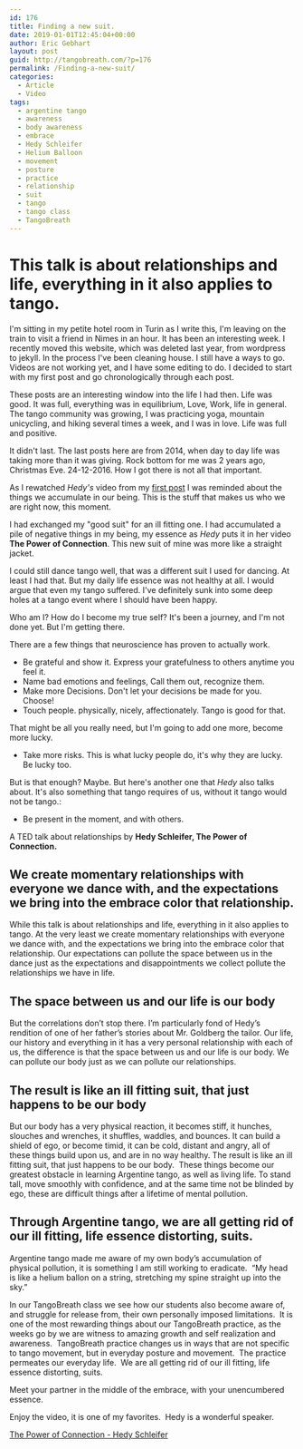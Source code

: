 ```yaml
---
id: 176
title: Finding a new suit.
date: 2019-01-01T12:45:04+00:00
author: Eric Gebhart
layout: post
guid: http://tangobreath.com/?p=176
permalink: /Finding-a-new-suit/
categories:
  - Article
  - Video
tags:
  - argentine tango
  - awareness
  - body awareness
  - embrace
  - Hedy Schleifer
  - Helium Balloon
  - movement
  - posture
  - practice
  - relationship
  - suit
  - tango
  - tango class
  - TangoBreath
---
```

# This talk is about relationships and life, everything in it also applies to tango.

I'm sitting in my petite hotel room in Turin as I write this, I'm leaving on the train 
to visit a friend in Nimes in an hour. It has been an interesting week.
I recently moved this website, which was deleted last year, from wordpress to jekyll. In the process
I've been cleaning house. I still have a ways to go. Videos are not working yet, and I have some 
editing to do.  I decided to start with my first post and go chronologically through each post.

These posts are an interesting window into the life I had then. Life was good. It was full, everything was in equilibrium, Love, Work, life in general.  The tango community was growing, I was practicing yoga, mountain unicycling, and hiking several times a week, and I was in love. Life was full and positive. 

It didn't last. The last posts here are from 2014, when day to day life
was taking more than it was giving. Rock bottom for me was 2 years ago,
Christmas Eve. 24-12-2016.  How I got there is not all that important. 

As I rewatched _Hedy's_ video from my 
[first post](2011-10-05-the-space-between-us) 
I was reminded about the things we accumulate in our being. This is the stuff
that makes us who we are right now, this moment.  

I had exchanged my "good suit" for an ill fitting one. I had accumulated a pile of
negative things in my being, my essence as _Hedy_ puts it in her video **The Power of Connection**. 
This new suit of mine was more like a straight jacket.

I could still dance tango well, that was a different suit I used for dancing. At least I had that. But my daily life essence was not healthy at all. I would argue that even my tango suffered. I've definitely sunk
into some deep holes at a tango event where I should have been happy.

Who am I?  How do I become my true self? 
It's been a journey, and I'm not done yet. But I'm getting there.

There are a few things that neuroscience has proven to actually work.

  * Be grateful and show it. Express your gratefulness to others anytime you feel it.
  * Name bad emotions and feelings, Call them out, recognize them. 
  * Make more Decisions.  Don't let your decisions be made for you. Choose!
  * Touch people. physically, nicely, affectionately.  Tango is good for that.
  
  That might be all you really need, but I'm going to add one more, become more lucky. 
  
  * Take more risks. This is what lucky people do, it's why they are lucky. Be lucky too.
  
  But is that enough? Maybe. But here's another one that _Hedy_ also talks about. It's also
  something that tango requires of us, without it tango would not be tango.:
  
  * Be present in the moment, and with others.
 


A TED talk about relationships by **Hedy Schleifer, The Power of Connection.**

## We create momentary relationships with everyone we dance with, and the expectations we bring into the embrace color that relationship.

While this talk is about relationships and life, everything in it also applies to tango. At the very least we create momentary relationships with everyone we dance with, and the expectations we bring into the embrace color that relationship. Our expectations can pollute the space between us in the dance just as the expectations and disappointments we collect pollute the relationships we have in life.

## The space between us and our life is our body

But the correlations don&#8217;t stop there. I&#8217;m particularly fond of Hedy&#8217;s rendition of one of her father&#8217;s stories about Mr. Goldberg the tailor. Our life, our history and everything in it has a very personal relationship with each of us, the difference is that the space between us and our life is our body. We can pollute our body just as we can pollute our relationships.

## The result is like an ill fitting suit, that just happens to be our body

But our body has a very physical reaction, it becomes stiff, it hunches, slouches and wrenches, it shuffles, waddles, and bounces. It can build a shield of ego, or become timid, it can be cold, distant and angry, all of these things build upon us, and are in no way healthy. The result is like an ill fitting suit, that just happens to be our body.  These things become our greatest obstacle in learning Argentine tango, as well as living life. To stand tall, move smoothly with confidence, and at the same time not be blinded by ego, these are difficult things after a lifetime of mental pollution.

## Through Argentine tango, we are all getting rid of our ill fitting, life essence distorting, suits.

Argentine tango made me aware of my own body&#8217;s accumulation of physical pollution, it is something I am still working to eradicate.  &#8220;My head is like a helium ballon on a string, stretching my spine straight up into the sky.&#8221;

In our TangoBreath class we see how our students also become aware of, and struggle for release from, their own personally imposed limitations.  It is one of the most rewarding things about our TangoBreath practice, as the weeks go by we are witness to amazing growth and self realization and awareness.  TangoBreath practice changes us in ways that are not specific to tango movement, but in everyday posture and movement.  The practice permeates our everyday life.  We are all getting rid of our ill fitting, life essence distorting, suits.

Meet your partner in the middle of the embrace, with your unencumbered essence.

Enjoy the video, it is one of my favorites.  Hedy is a wonderful speaker.

[The Power of Connection - Hedy Schleifer](https://www.youtube.com/watch?v=HEaERAnIqsY)

